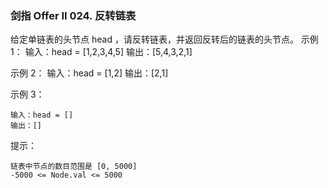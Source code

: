 ### 剑指 Offer II 024. 反转链表
给定单链表的头节点 head ，请反转链表，并返回反转后的链表的头节点。
示例 1：
	输入：head = [1,2,3,4,5]
	输出：[5,4,3,2,1]

示例 2：
	输入：head = [1,2]
	输出：[2,1]

示例 3：

	输入：head = []
	输出：[]


提示：

    链表中节点的数目范围是 [0, 5000]
    -5000 <= Node.val <= 5000


